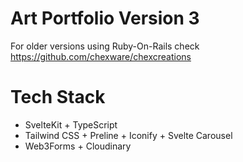 # Art Portfolio Version 3
For older versions using Ruby-On-Rails check https://github.com/chexware/chexcreations

# Tech Stack
- SvelteKit + TypeScript
- Tailwind CSS + Preline + Iconify + Svelte Carousel
- Web3Forms + Cloudinary
